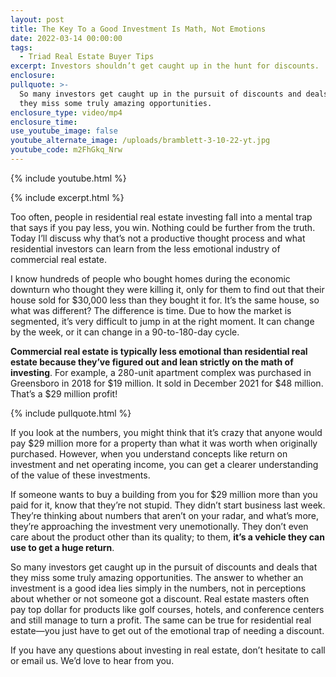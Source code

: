```yaml
---
layout: post
title: The Key To a Good Investment Is Math, Not Emotions
date: 2022-03-14 00:00:00
tags:
  - Triad Real Estate Buyer Tips
excerpt: Investors shouldn’t get caught up in the hunt for discounts.
enclosure:
pullquote: >-
  So many investors get caught up in the pursuit of discounts and deals that
  they miss some truly amazing opportunities.
enclosure_type: video/mp4
enclosure_time:
use_youtube_image: false
youtube_alternate_image: /uploads/bramblett-3-10-22-yt.jpg
youtube_code: m2FhGkq_Nrw
---
```

{% include youtube.html %}

{% include excerpt.html %}

Too often, people in residential real estate investing fall into a mental trap that says if you pay less, you win. Nothing could be further from the truth. Today I’ll discuss why that’s not a productive thought process and what residential investors can learn from the less emotional industry of commercial real estate.

I know hundreds of people who bought homes during the economic downturn who thought they were killing it, only for them to find out that their house sold for $30,000 less than they bought it for. It’s the same house, so what was different? The difference is time. Due to how the market is segmented, it’s very difficult to jump in at the right moment. It can change by the week, or it can change in a 90-to-180-day cycle.

**Commercial real estate is typically less emotional than residential real estate because they’ve figured out and lean strictly on the math of investing**. For example, a 280-unit apartment complex was purchased in Greensboro in 2018 for $19 million. It sold in December 2021 for $48 million. That’s a $29 million profit\!

{% include pullquote.html %}

If you look at the numbers, you might think that it’s crazy that anyone would pay $29 million more for a property than what it was worth when originally purchased. However, when you understand concepts like return on investment and net operating income, you can get a clearer understanding of the value of these investments.

If someone wants to buy a building from you for $29 million more than you paid for it, know that they’re not stupid. They didn’t start business last week. They’re thinking about numbers that aren’t on your radar, and what’s more, they’re approaching the investment very unemotionally. They don’t even care about the product other than its quality; to them, **it’s a vehicle they can use to get a huge return**.

So many investors get caught up in the pursuit of discounts and deals that they miss some truly amazing opportunities. The answer to whether an investment is a good idea lies simply in the numbers, not in perceptions about whether or not someone got a discount. Real estate masters often pay top dollar for products like golf courses, hotels, and conference centers and still manage to turn a profit. The same can be true for residential real estate—you just have to get out of the emotional trap of needing a discount.

If you have any questions about investing in real estate, don’t hesitate to call or email us. We’d love to hear from you.
